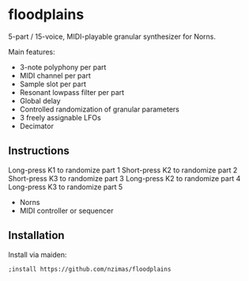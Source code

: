 # floodplains

5-part / 15-voice, MIDI-playable granular synthesizer for Norns.

Main features:

 - 3-note polyphony per part
 - MIDI channel per part
 - Sample slot per part
 - Resonant lowpass filter per part
 - Global delay
 - Controlled randomization of granular parameters
 - 3 freely assignable LFOs
 - Decimator

## Instructions

Long-press K1 to randomize part 1
Short-press K2 to randomize part 2
Short-press K3 to randomize part 3
Long-press K2 to randomize part 4
Long-press K3 to randomize part 5

 - Norns
 - MIDI controller or sequencer

## Installation

Install via maiden:
```
;install https://github.com/nzimas/floodplains
```
